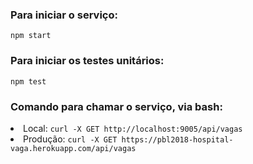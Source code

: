 <p>
  <h3>Para iniciar o serviço: </h3>
  <code>npm start</code>
</p>

<p>
  <h3>Para iniciar os testes unitários: </h3>
  <code>npm test</code>
</p>

<p>
  <h3>Comando para chamar o serviço, via bash: </h3>
  <li>Local: <code>curl -X GET http://localhost:9005/api/vagas</code>
  <li>Produção: <code>curl -X GET https://pbl2018-hospital-vaga.herokuapp.com/api/vagas</code>
</p>
